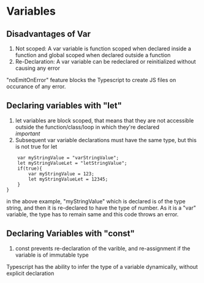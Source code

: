 # Variables 

## Disadvantages of Var 

1. Not scoped: A var variable is function scoped when declared inside a function and global scoped when declared outside a function 
2. Re-Declaration: A var variable can be redeclared or reinitialized without causing any error 


"noEmitOnError" feature blocks the Typescript to create JS files on occurance of any error. 

## Declaring variables with "let" 

1. let variables are block scoped, that means that they are not accessible outside the function/class/loop in which they're declared  
   *important*
2. Subsequent var variable declarations must have the same type, but this is not true for let 

```function varLetFunction(){
    var myStringValue = "varStringValue";
    let myStringValueLet = "letStringValue";
    if(true){
        var myStringValue = 123;
        let myStringValueLet = 12345;
    }
}
```  
in the above example, "myStringValue" which is declared is of the type string, and then it is re-declared to have the type of number. As it is a "var" variable, the type has to remain same and this code throws an error. 

## Declaring Variables with "const" 

1. const prevents re-declaration of the varible, and re-assignment if the variable is of immutable type 

Typescript has the ability to infer the type of a variable dynamically, without explicit declaration 
